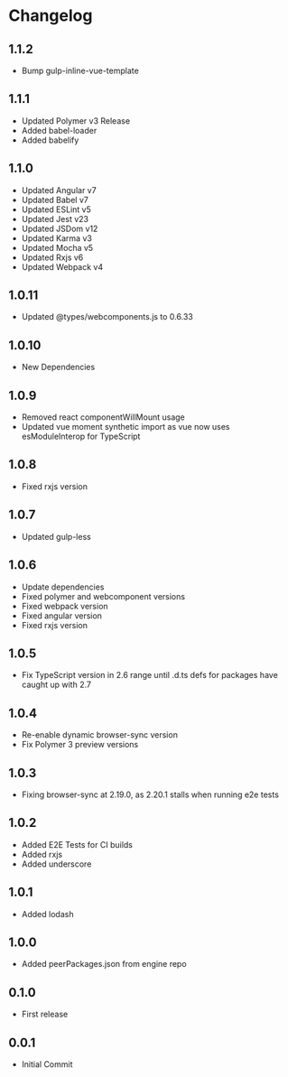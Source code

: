 # Changelog

## 1.1.2

* Bump gulp-inline-vue-template

## 1.1.1

* Updated Polymer v3 Release
* Added babel-loader
* Added babelify

## 1.1.0

* Updated Angular v7
* Updated Babel v7
* Updated ESLint v5
* Updated Jest v23
* Updated JSDom v12
* Updated Karma v3
* Updated Mocha v5
* Updated Rxjs v6
* Updated Webpack v4

## 1.0.11

* Updated @types/webcomponents.js to 0.6.33

## 1.0.10

* New Dependencies

## 1.0.9

* Removed react componentWillMount usage
* Updated vue moment synthetic import as vue now uses esModuleInterop for TypeScript

## 1.0.8

* Fixed rxjs version

## 1.0.7

* Updated gulp-less

## 1.0.6

* Update dependencies
* Fixed polymer and webcomponent versions
* Fixed webpack version
* Fixed angular version
* Fixed rxjs version

## 1.0.5

* Fix TypeScript version in 2.6 range until .d.ts defs for packages have caught up with 2.7

## 1.0.4

* Re-enable dynamic browser-sync version
* Fix Polymer 3 preview versions

## 1.0.3

* Fixing browser-sync at 2.19.0, as 2.20.1 stalls when running e2e tests

## 1.0.2

* Added E2E Tests for CI builds
* Added rxjs
* Added underscore

## 1.0.1

* Added lodash

## 1.0.0

* Added peerPackages.json from engine repo

## 0.1.0

* First release

## 0.0.1

* Initial Commit
